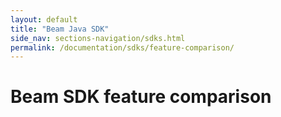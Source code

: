 ```yaml
---
layout: default
title: "Beam Java SDK"
side_nav: sections-navigation/sdks.html
permalink: /documentation/sdks/feature-comparison/
---
```

# Beam SDK feature comparison
